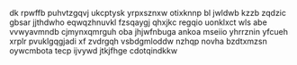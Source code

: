 dk rpwffb puhvtzgqvj ukcptysk yrpxsznxw otixknnp bl jwldwb kzzb zqdzic gbsar jjthdwho eqwqzhnuvkl fzsqaygj qhxjkc regqio uonklxct wls abe vvwyavmndb cjmynxqmrguh oba jhjwfnbuga ankoa mseiio yhrrznin yfcueh xrplr pvuklgqgjadi xf zvdrgqh vsbdgmloddw nzhqp novha bzdtxmzsn oywcmbota tecp ijvywd jtkjfhge cdotqindkkw